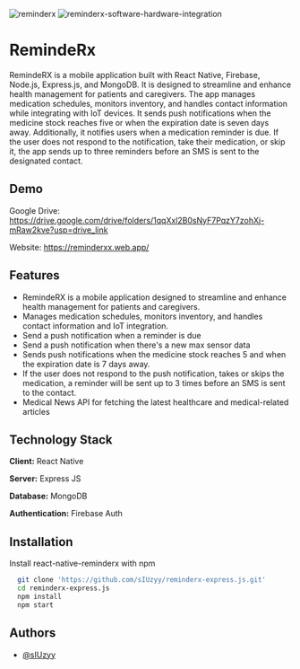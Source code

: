 ![reminderx](https://github.com/user-attachments/assets/cb388903-1a12-455e-9841-fe14cc593eb1)
![reminderx-software-hardware-integration](https://github.com/user-attachments/assets/01216e91-8650-4453-8bca-0b33a123a79a)


# RemindeRx

RemindeRX is a mobile application built with React Native, Firebase, Node.js, Express.js, and MongoDB. It is designed to streamline and enhance health management for patients and caregivers. The app manages medication schedules, monitors inventory, and handles contact information while integrating with IoT devices. It sends push notifications when the medicine stock reaches five or when the expiration date is seven days away. Additionally, it notifies users when a medication reminder is due. If the user does not respond to the notification, take their medication, or skip it, the app sends up to three reminders before an SMS is sent to the designated contact.


## Demo
Google Drive: https://drive.google.com/drive/folders/1qqXxl2B0sNyF7PqzY7zohXj-mRaw2kve?usp=drive_link

Website: https://reminderxx.web.app/



## Features

- RemindeRX is a mobile application designed to streamline and enhance health management for patients and caregivers.
- Manages medication schedules, monitors inventory, and handles contact information and IoT integration.
- Send a push notification when a reminder is due
- Send a push notification when there's a new max sensor data
- Sends push notifications when the medicine stock reaches 5 and when the expiration date is 7 days away.
- If the user does not respond to the push notification, takes or skips the medication, a reminder will be sent up to 3 times before an SMS is sent to the contact.
- Medical News API for fetching the latest healthcare and medical-related articles






## Technology Stack

**Client:** React Native

**Server:** Express JS 

**Database:** MongoDB

**Authentication:** Firebase Auth






## Installation

Install react-native-reminderx with npm

```bash
  git clone 'https://github.com/sIUzyy/reminderx-express.js.git'
  cd reminderx-express.js
  npm install 
  npm start
```
    
## Authors

- [@sIUzyy](https://github.com/sIUzyy)

